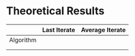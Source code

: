# Theoretical Results
|           | Last Iterate | Average Iterate |
| --------- | ------------ | --------------- |
| Algorithm |              |                 |
|           |              |                 |
|           |              |                 |

```markup

```

